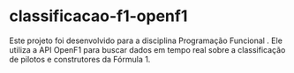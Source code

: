 # classificacao-f1-openf1
Este projeto foi desenvolvido para a disciplina  Programação Funcional . Ele utiliza a API OpenF1 para buscar dados em tempo real sobre a classificação de pilotos e construtores da Fórmula 1.
